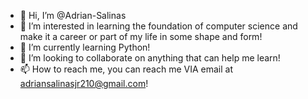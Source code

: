 - 👋 Hi, I’m @Adrian-Salinas
- 👀 I’m interested in learning the foundation of computer science and make it a career or part of my life in some shape and form!
- 🌱 I’m currently learning Python!
- 💞️ I’m looking to collaborate on anything that can help me learn!
- 📫 How to reach me, you can reach me VIA email at adriansalinasjr210@gmail.com!

<!---
Adrian-Salinas/Adrian-Salinas is a ✨ special ✨ repository because its `README.md` (this file) appears on your GitHub profile.
You can click the Preview link to take a look at your changes.
--->
